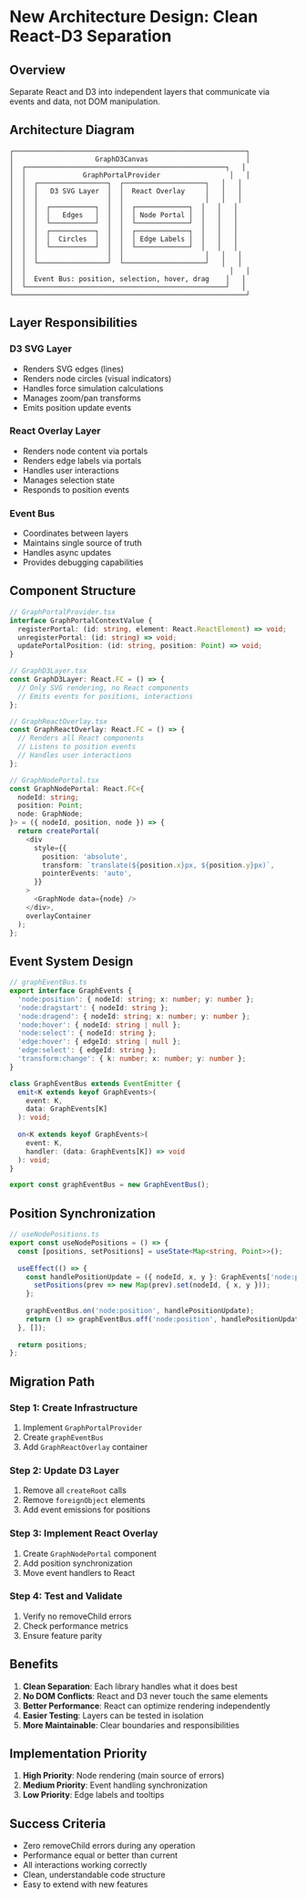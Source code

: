 # New Architecture Design: Clean React-D3 Separation

## Overview

Separate React and D3 into independent layers that communicate via events and data, not DOM manipulation.

## Architecture Diagram

```
┌─────────────────────────────────────────────────────────┐
│                    GraphD3Canvas                        │
│  ┌─────────────────────────────────────────────────┐   │
│  │              GraphPortalProvider                 │   │
│  │  ┌─────────────────┐  ┌────────────────────┐   │   │
│  │  │   D3 SVG Layer  │  │  React Overlay     │   │   │
│  │  │                 │  │                    │   │   │
│  │  │  ┌───────────┐  │  │  ┌─────────────┐  │   │   │
│  │  │  │   Edges   │  │  │  │ Node Portal │  │   │   │
│  │  │  └───────────┘  │  │  └─────────────┘  │   │   │
│  │  │  ┌───────────┐  │  │  ┌─────────────┐  │   │   │
│  │  │  │  Circles  │  │  │  │ Edge Labels │  │   │   │
│  │  │  └───────────┘  │  │  └─────────────┘  │   │   │
│  │  │                 │  │                    │   │   │
│  │  └─────────────────┘  └────────────────────┘   │   │
│  │                                                  │   │
│  │  Event Bus: position, selection, hover, drag    │   │
│  └─────────────────────────────────────────────────┘   │
└─────────────────────────────────────────────────────────┘
```

## Layer Responsibilities

### D3 SVG Layer
- Renders SVG edges (lines)
- Renders node circles (visual indicators)
- Handles force simulation calculations
- Manages zoom/pan transforms
- Emits position update events

### React Overlay Layer
- Renders node content via portals
- Renders edge labels via portals
- Handles user interactions
- Manages selection state
- Responds to position events

### Event Bus
- Coordinates between layers
- Maintains single source of truth
- Handles async updates
- Provides debugging capabilities

## Component Structure

```typescript
// GraphPortalProvider.tsx
interface GraphPortalContextValue {
  registerPortal: (id: string, element: React.ReactElement) => void;
  unregisterPortal: (id: string) => void;
  updatePortalPosition: (id: string, position: Point) => void;
}

// GraphD3Layer.tsx
const GraphD3Layer: React.FC = () => {
  // Only SVG rendering, no React components
  // Emits events for positions, interactions
};

// GraphReactOverlay.tsx
const GraphReactOverlay: React.FC = () => {
  // Renders all React components
  // Listens to position events
  // Handles user interactions
};

// GraphNodePortal.tsx
const GraphNodePortal: React.FC<{
  nodeId: string;
  position: Point;
  node: GraphNode;
}> = ({ nodeId, position, node }) => {
  return createPortal(
    <div
      style={{
        position: 'absolute',
        transform: `translate(${position.x}px, ${position.y}px)`,
        pointerEvents: 'auto',
      }}
    >
      <GraphNode data={node} />
    </div>,
    overlayContainer
  );
};
```

## Event System Design

```typescript
// graphEventBus.ts
export interface GraphEvents {
  'node:position': { nodeId: string; x: number; y: number };
  'node:dragstart': { nodeId: string };
  'node:dragend': { nodeId: string; x: number; y: number };
  'node:hover': { nodeId: string | null };
  'node:select': { nodeId: string };
  'edge:hover': { edgeId: string | null };
  'edge:select': { edgeId: string };
  'transform:change': { k: number; x: number; y: number };
}

class GraphEventBus extends EventEmitter {
  emit<K extends keyof GraphEvents>(
    event: K,
    data: GraphEvents[K]
  ): void;
  
  on<K extends keyof GraphEvents>(
    event: K,
    handler: (data: GraphEvents[K]) => void
  ): void;
}

export const graphEventBus = new GraphEventBus();
```

## Position Synchronization

```typescript
// useNodePositions.ts
export const useNodePositions = () => {
  const [positions, setPositions] = useState<Map<string, Point>>();
  
  useEffect(() => {
    const handlePositionUpdate = ({ nodeId, x, y }: GraphEvents['node:position']) => {
      setPositions(prev => new Map(prev).set(nodeId, { x, y }));
    };
    
    graphEventBus.on('node:position', handlePositionUpdate);
    return () => graphEventBus.off('node:position', handlePositionUpdate);
  }, []);
  
  return positions;
};
```

## Migration Path

### Step 1: Create Infrastructure
1. Implement `GraphPortalProvider`
2. Create `graphEventBus`
3. Add `GraphReactOverlay` container

### Step 2: Update D3 Layer
1. Remove all `createRoot` calls
2. Remove `foreignObject` elements
3. Add event emissions for positions

### Step 3: Implement React Overlay
1. Create `GraphNodePortal` component
2. Add position synchronization
3. Move event handlers to React

### Step 4: Test and Validate
1. Verify no removeChild errors
2. Check performance metrics
3. Ensure feature parity

## Benefits

1. **Clean Separation**: Each library handles what it does best
2. **No DOM Conflicts**: React and D3 never touch the same elements
3. **Better Performance**: React can optimize rendering independently
4. **Easier Testing**: Layers can be tested in isolation
5. **More Maintainable**: Clear boundaries and responsibilities

## Implementation Priority

1. **High Priority**: Node rendering (main source of errors)
2. **Medium Priority**: Event handling synchronization
3. **Low Priority**: Edge labels and tooltips

## Success Criteria

- Zero removeChild errors during any operation
- Performance equal or better than current
- All interactions working correctly
- Clean, understandable code structure
- Easy to extend with new features